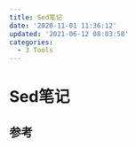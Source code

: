 ```yaml
---
title: Sed笔记
date: '2020-11-01 11:36:12'
updated: '2021-06-12 08:03:58'
categories:
  - 3 Tools
---
```

# Sed笔记

## 参考
[^1]: [Sed 命令完全指南 - Linux 中国](Sed%20%E5%91%BD%E4%BB%A4%E5%AE%8C%E5%85%A8%E6%8C%87%E5%8D%97%20-%20Linux%20%E4%B8%AD%E5%9B%BD.pdf)

